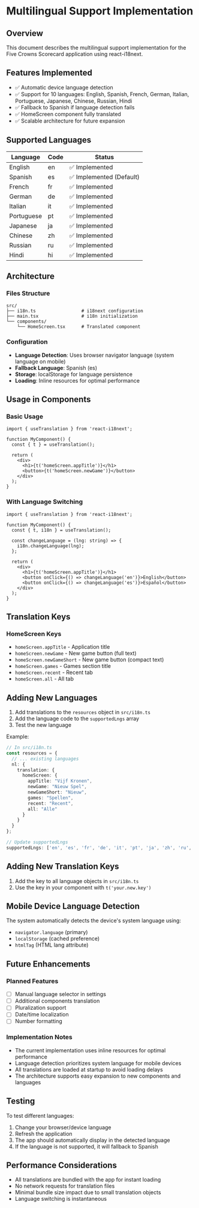 # Multilingual Support Implementation

## Overview
This document describes the multilingual support implementation for the Five Crowns Scorecard application using react-i18next.

## Features Implemented
- ✅ Automatic device language detection
- ✅ Support for 10 languages: English, Spanish, French, German, Italian, Portuguese, Japanese, Chinese, Russian, Hindi
- ✅ Fallback to Spanish if language detection fails
- ✅ HomeScreen component fully translated
- ✅ Scalable architecture for future expansion

## Supported Languages

| Language | Code | Status |
|----------|------|--------|
| English | en | ✅ Implemented |
| Spanish | es | ✅ Implemented (Default) |
| French | fr | ✅ Implemented |
| German | de | ✅ Implemented |
| Italian | it | ✅ Implemented |
| Portuguese | pt | ✅ Implemented |
| Japanese | ja | ✅ Implemented |
| Chinese | zh | ✅ Implemented |
| Russian | ru | ✅ Implemented |
| Hindi | hi | ✅ Implemented |

## Architecture

### Files Structure
```
src/
├── i18n.ts                 # i18next configuration
├── main.tsx                # i18n initialization
└── components/
    └── HomeScreen.tsx      # Translated component
```

### Configuration
- **Language Detection**: Uses browser navigator language (system language on mobile)
- **Fallback Language**: Spanish (es)
- **Storage**: localStorage for language persistence
- **Loading**: Inline resources for optimal performance

## Usage in Components

### Basic Usage
```tsx
import { useTranslation } from 'react-i18next';

function MyComponent() {
  const { t } = useTranslation();
  
  return (
    <div>
      <h1>{t('homeScreen.appTitle')}</h1>
      <button>{t('homeScreen.newGame')}</button>
    </div>
  );
}
```

### With Language Switching
```tsx
import { useTranslation } from 'react-i18next';

function MyComponent() {
  const { t, i18n } = useTranslation();
  
  const changeLanguage = (lng: string) => {
    i18n.changeLanguage(lng);
  };
  
  return (
    <div>
      <h1>{t('homeScreen.appTitle')}</h1>
      <button onClick={() => changeLanguage('en')}>English</button>
      <button onClick={() => changeLanguage('es')}>Español</button>
    </div>
  );
}
```

## Translation Keys

### HomeScreen Keys
- `homeScreen.appTitle` - Application title
- `homeScreen.newGame` - New game button (full text)
- `homeScreen.newGameShort` - New game button (compact text)
- `homeScreen.games` - Games section title
- `homeScreen.recent` - Recent tab
- `homeScreen.all` - All tab

## Adding New Languages

1. Add translations to the `resources` object in `src/i18n.ts`
2. Add the language code to the `supportedLngs` array
3. Test the new language

Example:
```typescript
// In src/i18n.ts
const resources = {
  // ... existing languages
  nl: {
    translation: {
      homeScreen: {
        appTitle: "Vijf Kronen",
        newGame: "Nieuw Spel",
        newGameShort: "Nieuw",
        games: "Spellen",
        recent: "Recent",
        all: "Alle"
      }
    }
  }
};

// Update supportedLngs
supportedLngs: ['en', 'es', 'fr', 'de', 'it', 'pt', 'ja', 'zh', 'ru', 'hi', 'nl'],
```

## Adding New Translation Keys

1. Add the key to all language objects in `src/i18n.ts`
2. Use the key in your component with `t('your.new.key')`

## Mobile Device Language Detection

The system automatically detects the device's system language using:
- `navigator.language` (primary)
- `localStorage` (cached preference)
- `htmlTag` (HTML lang attribute)

## Future Enhancements

### Planned Features
- [ ] Manual language selector in settings
- [ ] Additional components translation
- [ ] Pluralization support
- [ ] Date/time localization
- [ ] Number formatting

### Implementation Notes
- The current implementation uses inline resources for optimal performance
- Language detection prioritizes system language for mobile devices
- All translations are loaded at startup to avoid loading delays
- The architecture supports easy expansion to new components and languages

## Testing

To test different languages:
1. Change your browser/device language
2. Refresh the application
3. The app should automatically display in the detected language
4. If the language is not supported, it will fallback to Spanish

## Performance Considerations

- All translations are bundled with the app for instant loading
- No network requests for translation files
- Minimal bundle size impact due to small translation objects
- Language switching is instantaneous
